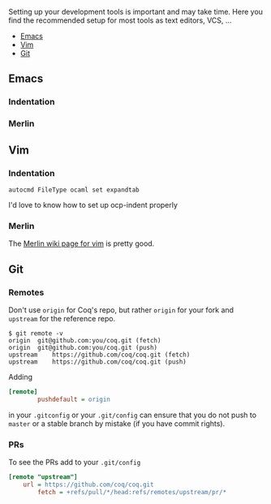 Setting up your development tools is important and may take time.
Here you find the recommended setup for most tools as text editors, VCS, …

- [Emacs](#emacs)
- [Vim](#git)
- [Git](#git)

## Emacs

### Indentation

### Merlin

## Vim

### Indentation

```vim
autocmd FileType ocaml set expandtab
```

I'd love to know how to set up ocp-indent properly

### Merlin

The [Merlin wiki page for vim](https://github.com/ocaml/merlin/wiki/vim-from-scratch) is pretty good.

## Git

### Remotes

Don't use `origin` for Coq's repo, but rather `origin` for your fork and `upstream` for the reference repo.
```
$ git remote -v
origin	git@github.com:you/coq.git (fetch)
origin	git@github.com:you/coq.git (push)
upstream	https://github.com/coq/coq.git (fetch)
upstream	https://github.com/coq/coq.git (push)
```

Adding

```ini
[remote]
        pushdefault = origin
```

in your `.gitconfig` or your `.git/config` can ensure that you do not push to `master` or a stable branch by mistake (if you have commit rights).

### PRs

To see the PRs add to your `.git/config`

```ini
[remote "upstream"]
	url = https://github.com/coq/coq.git
        fetch = +refs/pull/*/head:refs/remotes/upstream/pr/*
```




